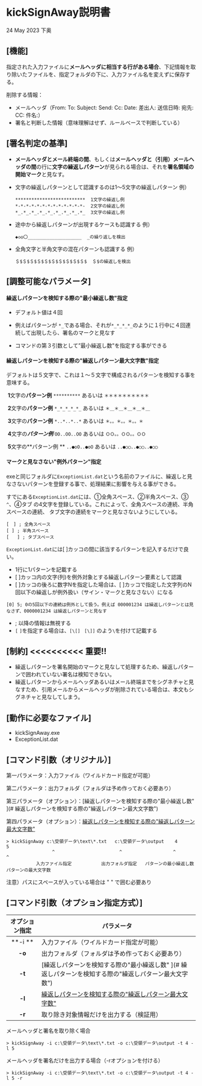 # kickSignAway説明書

24 May 2023 下奥

## [機能]

指定された入力ファイルに**メールヘッダに相当する行がある場合**、下記情報を取り除いたファイルを、指定フォルダの下に、入力ファイル名を変えずに保存する。

削除する情報：

* メールヘッダ（From: To: Subject: Send: Cc: Date: 差出人: 送信日時: 宛先: CC: 件名:）
* 署名と判断した情報（意味理解はせず、ルールベースで判断している）

##  [署名判定の基準]

* **メールヘッダとメール終端の間**、もしくは**メールヘッダと（引用）メールヘッダの間**の行に**文字の繰返しパターン**が見られる場合は、それを**署名領域の開始マーク**と見なす。

* 文字の繰返しパターンとして認識するのは1～5文字の繰返しパターン
  例）

  ```
  **************************  1文字の繰返し例
  *-*-*-*-*-*-*-*-*-*-*-*-*-  2文字の繰返し例
  *_.*_.*_.*_.*_.*_.*_.*_.*_  3文字の繰返し例
  ```

* 途中から繰返しパターンが出現するケースも認識する
  例）

  ```
  ◆◇◎〇____________________  _の繰り返しを検出
  ```

* 全角文字と半角文字の混在パターンも認識する
  例）

  ```
  ＄$＄$＄$＄$＄$＄$＄$＄$＄$＄$  ＄$の繰返しを検出
  ```

  

## [調整可能なパラメータ]

#### 繰返しパターンを検知する際の"最小繰返し数"指定

* デフォルト値は４回
* 例えばパターンが `*_`である場合、それが```*_*_*_*_```のように１行中に４回連続して出現したら、署名のマークと見なす

* コマンドの第３引数として”最小繰返し数"を指定する事ができる

#### 繰返しパターンを検知する際の"繰返しパターン最大文字数"指定

デフォルトは５文字で、これは１～５文字で構成されるパターンを検知する事を意味する。

​	**1**文字の**パターン例**  ```**********``` あるいは ```＊＊＊＊＊＊＊＊＊＊```

​	**2**文字の**パターン例**  ```*_*_*_*_*_``` あるいは ```＊＿＊＿＊＿＊＿＊＿```

​	**3**文字の**パターン例**  ```*..*..*..*``` あるいは ```＊。。＊。。＊。。＊```

​	**4**文字の***パターン例***  ```OO..OO..OO``` あるいは ```ＯＯ。。ＯＯ。。ＯＯ```

​	**5**文字の**パターン例 ** ```..●oO..●oO``` あるいは ```..●○◯..●○◯..●○◯```

#### マークと見なさない"例外パターン"指定

exeと同じフォルダに```ExceptionList.dat```という名前のファイルに、繰返しと見なさないパターンを登録する事で、処理結果に影響を与える事ができる。

すでにある```ExceptionList.dat```には、①全角スペース、②半角スペース、③ `^`、④タブ の4文字を登録している。これによって、全角スペースの連続、半角スペースの連続、 タブ文字の連続をマークと見なさないようにしている。

```
[　] ; 全角スペース
[ ] ; 半角スペース
[	] ; タブスペース
```

```ExceptionList.dat```には[ ]カッコの間に該当するパターンを記入するだけで良い。

* 1行に1パターンを記載する
* [ ]カッコ内の文字(列)を例外対象とする繰返しパターン要素として認識
* [ ]カッコの後ろに数字Nを指定した場合は、[ ]カッコで指定した文字列のN回以下の繰返しが例外扱い（サイン・マークと見なさない）になる

```
[0] 5; 0の5回以下の連続は例外として扱う。例えば 000001234 は繰返しパターンとは見なさず、0000001234 は繰返しパターンと見なす
```



* ; 以降の情報は無視する
* `[` `]`を指定する場合は、`[\[] ` `[\]]` のよう`\`を付けて記載する

## [制約]  <<<<<<<<<< 重要!!

* 繰返しパターンを署名開始のマークと見なして処理するため、繰返しパターンで囲われていない署名は検知できない。
* 繰返しパターンからメールヘッダあるいはメール終端までをシグネチャと見なすため、引用メールからメールヘッダが削除されている場合は、本文もシグネチャと見なしてしまう。

## [動作に必要なファイル]

* kickSignAway.exe
* ExceptionList.dat

## [コマンド引数（オリジナル）]

第一パラメータ：入力ファイル（ワイルドカード指定が可能）

第二パラメータ：出力フォルダ（フォルダは予め作っておく必要あり）

第三パラメータ（オプション）：[繰返しパターンを検知する際の"最小繰返し数" ](# 繰返しパターンを検知する際の"繰返しパターン最大文字数")

第四パラメータ（オプション）：[繰返しパターンを検知する際の"繰返しパターン最大文字数"](#繰返しパターンを検知する際の"繰返しパターン最大文字数)

```
> kickSignAway c:\受領データ\text\*.txt   c:\受領データ\output    4        5
                 ^                        ^                   ^         ^
           入力ファイル指定           出力フォルダ指定   パターンの最小繰返し数 パターンの最大文字数
```

注意）パスにスペースが入っている場合は " " で囲む必要あり



## [コマンド引数（オプション指定方式）]

| オプション指定 | パラメータ                                                   |
| :------------: | ------------------------------------------------------------ |
|    **-i **     | 入力ファイル（ワイルドカード指定が可能）                     |
|     **-o**     | 出力フォルダ（フォルダは予め作っておく必要あり）             |
|     **-t**     | [繰返しパターンを検知する際の"最小繰返し数" ](# 繰返しパターンを検知する際の"繰返しパターン最大文字数") |
|     **-l**     | [繰返しパターンを検知する際の"繰返しパターン最大文字数"](#繰返しパターンを検知する際の"繰返しパターン最大文字数) |
|     **-r**     | 取り除き対象情報だけを出力する（検証用）                     |

メールヘッダと署名を取り除く場合

```
> kickSignAway -i c:\受領データ\text\*.txt -o c:\受領データ\output -t 4 -l 5
```

メールヘッダを署名だけを出力する場合（-rオプションを付ける）

```
> kickSignAway -i c:\受領データ\text\*.txt -o c:\受領データ\output -t 4 -l 5 -r
```


